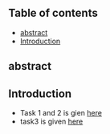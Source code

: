 


## Table of contents
- [abstract](#abstract)
- [Introduction](#introduction)





## abstract






## Introduction

- Task 1 and 2 is gien [here](https://github.com/mjunaid31/Project_MHD/blob/main/Task%201%20and%202.ipynb)
- task3 is given [here](https://github.com/mjunaid31/Project_MHD/blob/main/task3.ipynb)



